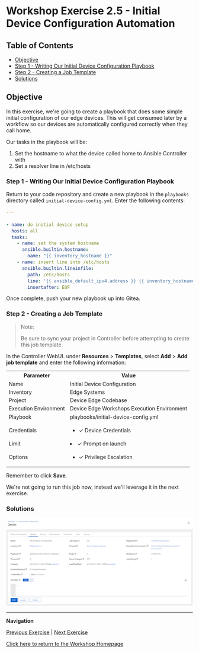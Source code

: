# Workshop Exercise 2.5 - Initial Device Configuration Automation

## Table of Contents

* [Objective](#objective)
* [Step 1 - Writing Our Initial Device Configuration Playbook](#step-1---writing-our-initial-device-configuration-playbook)
* [Step 2 - Creating a Job Template](#step-2---creating-a-job-template)
* [Solutions](#solutions)

## Objective

In this exercise, we're going to create a playbook that does some simple initial configuration of our edge devices. This will get consumed later by a workflow so our devices are automatically configured correctly when they call home.

Our tasks in the playbook will be:
1. Set the hostname to what the device called home to Ansible Controller with
2. Set a resolver line in /etc/hosts


### Step 1 - Writing Our Initial Device Configuration Playbook

Return to your code repository and create a new playbook in the `playbooks` directory called `initial-device-config.yml`. Enter the following contents:
```yaml
---

- name: do initial device setup
  hosts: all
  tasks:
    - name: set the system hostname
      ansible.builtin.hostname:
        name: "{{ inventory_hostname }}"
    - name: insert line into /etc/hosts
      ansible.builtin.lineinfile:
        path: /etc/hosts
        line: '{{ ansible_default_ipv4.address }} {{ inventory_hostname }} {{ inventory_hostname }}.lcl'
        insertafter: EOF

```

Once complete, push your new playbook up into Gitea.

### Step 2 - Creating a Job Template

> Note:
>
> Be sure to sync your project in Controller before attempting to create this job template.

In the Controller WebUI. under **Resources** > **Templates**, select **Add** > **Add job template** and enter the following information:

<table>
  <tr>
    <th>Parameter</th>
    <th>Value</th>
  </tr>
  <tr>
    <td>Name</td>
    <td>Initial Device Configuration</td>
  </tr>
  <tr>
    <td>Inventory</td>
    <td>Edge Systems</td>
  </tr>
  <tr>
    <td>Project</td>
    <td>Device Edge Codebase</td>
  </tr>
  <tr>
    <td>Execution Environment</td>
    <td>Device Edge Workshops Execution Environment</td>
  </tr>
  <tr>
    <td>Playbook</td>
    <td>playbooks/initial-device-config.yml</td>
  </tr>
  <tr>
    <td>Credentials</td>
    <td><ul><li>✓ Device Credentials</li></ul></td>
  </tr>
  <tr>
    <td>Limit</td>
    <td><li>✓ Prompt on launch</li></td>
  </tr>
   <tr>
    <td>Options</td>
    <td><ul><li>✓ Privilege Escalation</li></ul></td>
  </tr> 
</table>

Remember to click **Save**.

We're not going to run this job now, instead we'll leverage it in the next exercise.

### Solutions

![Initial Device Configuration Job Template](../images/initial-device-config-template.png)

---
**Navigation**

[Previous Exercise](../2.4-build-iso) | [Next Exercise](../2.6-provisioning-workflow)

[Click here to return to the Workshop Homepage](../README.md)
